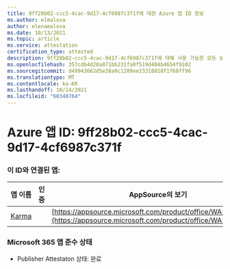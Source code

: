 ```yaml
---
title: 9ff28b02-ccc5-4cac-9d17-4cf6987c371f에 대한 Azure 앱 ID 정보
ms.author: elmalova
author: elenamalova
ms.date: 10/13/2021
ms.topic: article
ms.service: attestation
certification_type: attested
description: 9ff28b02-ccc5-4cac-9d17-4cf6987c371f에 대해 사용 가능한 모든 보안 및 규정 준수 정보
ms.openlocfilehash: 357cdb4d28a871bb231fa0f519d404b4654f9102
ms.sourcegitcommit: d49943662d5e28a9c1289ee23318818f1f68ff96
ms.translationtype: MT
ms.contentlocale: ko-KR
ms.lasthandoff: 10/14/2021
ms.locfileid: "60340764"
---
```

# <a name="azure-app-id-9ff28b02-ccc5-4cac-9d17-4cf6987c371f"></a>Azure 앱 ID: 9ff28b02-ccc5-4cac-9d17-4cf6987c371f


### <a name="apps-associated-with-this-id"></a>이 ID와 연결된 앱:
| **앱 이름** | **인증** | **AppSource의 보기** |
|--------------|---------------|-----------------------|
| [Karma](https://docs.microsoft.com/microsoft-365-app-certification/forward/WA104381640) |  | [https://appsource.microsoft.com/product/office/WA104381640](https://appsource.microsoft.com/product/office/WA104381640) |

### <a name="microsoft-365-app-compliance-status"></a>Microsoft 365 앱 준수 상태
- Publisher Attestaton 상태: 완료
